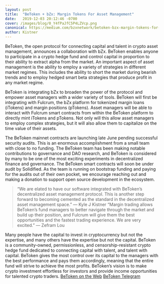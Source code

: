 ```yaml
---
layout: post
title:  "BeToken + bZx: Margin Tokens For Asset Management"
date:   2019-12-03 20:12:46 -0700
cover: /images/blog/0_Y4fPaJfC5P4LZVcp.png
canonical: https://medium.com/bzxnetwork/betoken-bzx-margin-tokens-for-asset-management-3d840a83f980
author: Kistner
---
```

BeToken, the open protocol for connecting capital and talent in crypto asset management, announces a collaboration with bZx. BeToken enables anyone to participate in a crypto hedge fund and control capital in proportion to their ability to extract alpha from the market. An important aspect of asset management is the ability to employ a variety of strategies in different market regimes. This includes the ability to short the market during bearish trends and to employ hedged smart beta strategies that produce profit in any market regime.

BeToken is integrating bZx to broaden the power of the protocol and empower asset managers with a wider variety of tools. BeToken will first be integrating with Fulcrum, the bZx platform for tokenized margin loans (iTokens) and margin positions (pTokens). Asset managers will be able to interact with Fulcrum smart contracts from within the BeToken platform to directly mint iTokens and pTokens. Not only will this allow asset managers to employ complex strategies, but it will also allow them to capitalize on the time value of their assets.

The BeToken mainnet contracts are launching late June pending successful security audits. This is an enormous accomplishment from a small team with close to no funding. The BeToken team has been making notable contributions to governance and DAO research, and BeToken is considered by many to be one of the most exciting experiments in decentralized finance and governance. The BeToken smart contracts will soon be under audit by Solidified. As the team is running on bootstrap funding and paying for the audits out of their own pocket, we encourage reaching out and making a donation to support open source development in the ecosystem.
>“We are elated to have our software integrated with BeToken’s decentralized asset management protocol. This is another step forward to becoming cemented as the standard in the decentralized asset management space.” — Kyle J Kistner
“Margin trading allows BeToken’s fund managers to better navigate through the market and build up their position, and Fulcrum will give them the best opportunities and the fastest trading experience. We are very excited.”
— Zefram Lou

Many people have the capital to invest in cryptocurrency but not the expertise, and many others have the expertise but not the capital. BeToken is a community-owned, permissionless, and censorship-resistant crypto hedge fund dedicated to connecting capital with talent, and talent with capital. BeToken gives the most control over its capital to the managers with the best performance and pays them accordingly, meaning that the entire fund will strive to achieve the most profits. BeToken’s vision is to make crypto investment effortless for investors and provide income opportunities for talented crypto traders.
[BeToken on the Web](https://betoken.fund/)
[BeToken Telegram](https://t.me/BeTokenFund)
